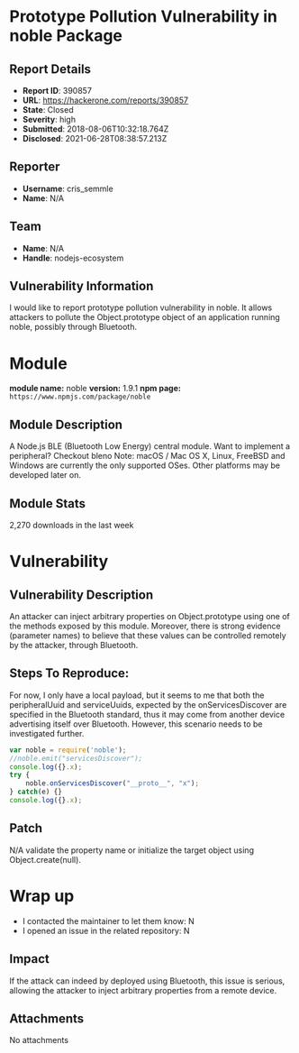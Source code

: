 # Prototype Pollution Vulnerability in noble Package

## Report Details
- **Report ID**: 390857
- **URL**: https://hackerone.com/reports/390857
- **State**: Closed
- **Severity**: high
- **Submitted**: 2018-08-06T10:32:18.764Z
- **Disclosed**: 2021-06-28T08:38:57.213Z

## Reporter
- **Username**: cris_semmle
- **Name**: N/A

## Team
- **Name**: N/A
- **Handle**: nodejs-ecosystem

## Vulnerability Information
I would like to report prototype pollution vulnerability in noble.
It allows attackers to pollute the Object.prototype object of an application running noble, possibly through Bluetooth.

# Module

**module name:** noble
**version:** 1.9.1
**npm page:** `https://www.npmjs.com/package/noble`

## Module Description

A Node.js BLE (Bluetooth Low Energy) central module.
Want to implement a peripheral? Checkout bleno
Note: macOS / Mac OS X, Linux, FreeBSD and Windows are currently the only supported OSes. Other platforms may be developed later on.

## Module Stats

2,270 downloads in the last week

# Vulnerability

## Vulnerability Description
An attacker can inject arbitrary properties on Object.prototype using one of the methods exposed by this module. Moreover, there is strong evidence (parameter names) to believe that these values can be controlled remotely by the attacker, through Bluetooth.

## Steps To Reproduce:

For now, I only have a local payload, but it seems to me that both the peripheralUuid and serviceUuids, expected by the onServicesDiscover are specified in the Bluetooth standard, thus it may come from another device advertising itself over Bluetooth. However, this scenario needs to be investigated further. 

```js
var noble = require('noble');
//noble.emit("servicesDiscover");
console.log({}.x);
try {
    noble.onServicesDiscover("__proto__", "x");
} catch(e) {}
console.log({}.x);
```

## Patch

N/A validate the property name or initialize the target object using Object.create(null).

# Wrap up

- I contacted the maintainer to let them know: N
- I opened an issue in the related repository: N

## Impact

If the attack can indeed by deployed using Bluetooth, this issue is serious, allowing the attacker to inject arbitrary properties from a remote device.

## Attachments
No attachments
